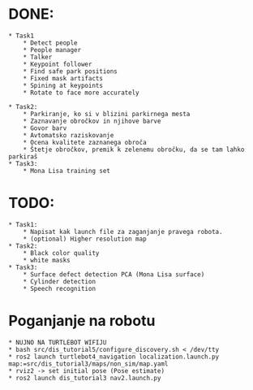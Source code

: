 # DONE:
	* Task1
		* Detect people
		* People manager
		* Talker
		* Keypoint follower
		* Find safe park positions
		* Fixed mask artifacts
		* Spining at keypoints
		* Rotate to face more accurately
		
	* Task2:
		* Parkiranje, ko si v blizini parkirnega mesta
		* Zaznavanje obročkov in njihove barve
		* Govor barv
		* Avtomatsko raziskovanje
		* Ocena kvalitete zaznanega obroča
		* Štetje obročkov, premik k zelenemu obročku, da se tam lahko parkiraš 
	* Task3:
		* Mona Lisa training set
# TODO:
	* Task1:
		* Napisat kak launch file za zaganjanje pravega robota.
		* (optional) Higher resolution map
	* Task2:
		* Black color quality
		* white masks
	* Task3:
		* Surface defect detection PCA (Mona Lisa surface)
		* Cylinder detection
		* Speech recognition

# Poganjanje na robotu
	* NUJNO NA TURTLEBOT WIFIJU
	* bash src/dis_tutorial5/configure_discovery.sh < /dev/tty 
	* ros2 launch turtlebot4_navigation localization.launch.py map:=src/dis_tutorial3/maps/non_sim/map.yaml
	* rviz2 -> set initial pose (Pose estimate)
	* ros2 launch dis_tutorial3 nav2.launch.py
